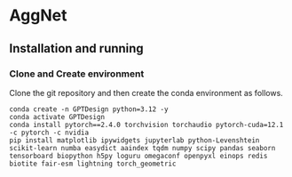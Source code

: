 # AggNet

## Installation and running

### Clone and Create environment

Clone the git repository and then create the conda environment as follows.

```commandline
conda create -n GPTDesign python=3.12 -y
conda activate GPTDesign
conda install pytorch==2.4.0 torchvision torchaudio pytorch-cuda=12.1 -c pytorch -c nvidia
pip install matplotlib ipywidgets jupyterlab python-Levenshtein scikit-learn numba easydict aaindex tqdm numpy scipy pandas seaborn tensorboard biopython h5py loguru omegaconf openpyxl einops redis biotite fair-esm lightning torch_geometric 
```
